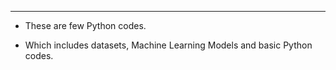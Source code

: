 ***
* These are few Python codes.

* Which includes datasets, Machine Learning Models and basic Python codes.
